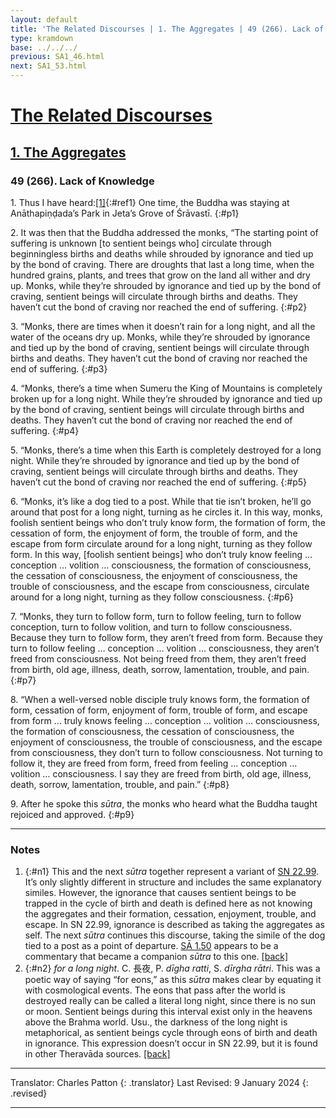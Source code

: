 ```yaml
---
layout: default
title: 'The Related Discourses | 1. The Aggregates | 49 (266). Lack of Knowledge'
type: kramdown
base: ../../../
previous: SA1_46.html
next: SA1_53.html
---
```


# [The Related Discourses](../index.html)
## [1. The Aggregates](index.html)
### 49 (266). Lack of Knowledge

1\. Thus I have heard:[\[1\]](#n1){:#ref1} One time, the Buddha was staying at Anāthapiṇḍada’s Park in Jeta’s Grove of Śrāvastī.
{:#p1}

2\. It was then that the Buddha addressed the monks, “The starting point of suffering is unknown [to sentient beings who] circulate through beginningless births and deaths while shrouded by ignorance and tied up by the bond of craving. There are droughts that last a long time, when the hundred grains, plants, and trees that grow on the land all wither and dry up. Monks, while they’re shrouded by ignorance and tied up by the bond of craving, sentient beings will circulate through births and deaths. They haven’t cut the bond of craving nor reached the end of suffering.
{:#p2}

3\. “Monks, there are times when it doesn’t rain for a long night, and all the water of the oceans dry up. Monks, while they’re shrouded by ignorance and tied up by the bond of craving, sentient beings will circulate through births and deaths. They haven’t cut the bond of craving nor reached the end of suffering.
{:#p3}

4\. “Monks, there’s a time when Sumeru the King of Mountains is completely broken up for a long night. While they’re shrouded by ignorance and tied up by the bond of craving, sentient beings will circulate through births and deaths. They haven’t cut the bond of craving nor reached the end of suffering.
{:#p4}

5\. “Monks, there’s a time when this Earth is completely destroyed for a long night. While they’re shrouded by ignorance and tied up by the bond of craving, sentient beings will circulate through births and deaths. They haven’t cut the bond of craving nor reached the end of suffering.
{:#p5}

6\. “Monks, it’s like a dog tied to a post. While that tie isn’t broken, he’ll go around that post for a long night, turning as he circles it. In this way, monks, foolish sentient beings who don’t truly know form, the formation of form, the cessation of form, the enjoyment of form, the trouble of form, and the escape from form circulate around for a long night, turning as they follow form. In this way, [foolish sentient beings] who don’t truly know feeling … conception … volition … consciousness, the formation of consciousness, the cessation of consciousness, the enjoyment of consciousness, the trouble of consciousness, and the escape from consciousness, circulate around for a long night, turning as they follow consciousness.
{:#p6}

7\. “Monks, they turn to follow form, turn to follow feeling, turn to follow conception, turn to follow volition, and turn to follow consciousness. Because they turn to follow form, they aren’t freed from form. Because they turn to follow feeling … conception … volition … consciousness, they aren’t freed from consciousness. Not being freed from them, they aren’t freed from birth, old age, illness, death, sorrow, lamentation, trouble, and pain.
{:#p7}

8\. “When a well-versed noble disciple truly knows form, the formation of form, cessation of form, enjoyment of form, trouble of form, and escape from form … truly knows feeling … conception … volition … consciousness, the formation of consciousness, the cessation of consciousness, the enjoyment of consciousness, the trouble of consciousness, and the escape from consciousness, they don’t turn to follow consciousness. Not turning to follow it, they are freed from form, freed from feeling … conception … volition … consciousness. I say they are freed from birth, old age, illness, death, sorrow, lamentation, trouble, and pain.”
{:#p8}

9\. After he spoke this <em>sūtra</em>, the monks who heard what the Buddha taught rejoiced and approved.
{:#p9}

---

### Notes

1. {:#n1} This and the next <em>sūtra</em> together represent a variant of <a href="https://suttacentral.net/sn22.99/en/sujato" target="_blank">SN 22.99</a>. It’s only slightly different in structure and includes the same explanatory similes. However, the ignorance that causes sentient beings to be trapped in the cycle of birth and death is defined here as not knowing the aggregates and their formation, cessation, enjoyment, trouble, and escape. In SN 22.99, ignorance is described as taking the aggregates as self. The next <em>sūtra</em> continues this discourse, taking the simile of the dog tied to a post as a point of departure. <a href="SA1_50.html" target="_blank">SĀ 1.50</a> appears to be a commentary that became a companion <em>sūtra</em> to this one. [\[back\]](#ref1)
2. {:#n2} <em>for a long night</em>. C. 長夜, P. <em>dīgha ratti</em>, S. <em>dīrgha rātri</em>. This was a poetic way of saying “for eons,” as this <em>sūtra</em> makes clear by equating it with cosmological events. The eons that pass after the world is destroyed really can be called a literal long night, since there is no sun or moon. Sentient beings during this interval exist only in the heavens above the Brahma world. Usu., the darkness of the long night is metaphorical, as sentient beings cycle through eons of birth and death in ignorance. This expression doesn’t occur in SN 22.99, but it is found in other Theravāda sources. [\[back\]](#ref2)

---

Translator: Charles Patton
{: .translator}
Last Revised: 9 January 2024
{: .revised}

---